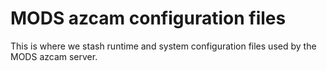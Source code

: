 # MODS azcam configuration files

This is where we stash runtime and system configuration files used by the MODS azcam server.
